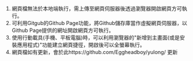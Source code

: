 1. 網頁檔無法於本地端執行，需上傳至網頁伺服器後透過瀏覽器開啟網頁方可執行。
2. 可利用Gitgub的Github Page功能，將Github儲存庫當作虛擬網頁伺服器，以Github Page提供的網址開啟網頁方可執行。
3. 使用行動載具(手機、平板電腦)時，可以利用瀏覽器的"新增到主畫面(或是安裝應用程式)"功能建立網頁捷徑，開啟後可以全螢幕執行。
4. 網頁檔如有更新，會於此https://github.com/Eggheadboy/yulong/ 更新
